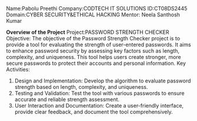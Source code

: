 Name:Pabolu Preethi
Company:CODTECH IT SOLUTIONS
ID:CT08DS2445
Domain:CYBER SECURITY&ETHICAL HACKING
Mentor: Neela Santhosh Kumar

**Overview of the Project**
Project:PASSWORD STRENGTH CHECKER
Objective:
The objective of the Password Strength Checker project is to provide a tool for evaluating the strength of user-entered passwords. It aims to enhance password security by assessing key factors such as length, complexity, and uniqueness. This tool helps users create stronger, more secure passwords to protect their accounts and personal information.
Key Activities:
1. Design and Implementation: Develop the algorithm to evaluate password strength based on length, complexity, and uniqueness.
2. Testing and Validation: Test the tool with various passwords to ensure accurate and reliable strength assessment.
3. User Interaction and Documentation: Create a user-friendly interface, provide clear feedback, and document the tool comprehensively.
